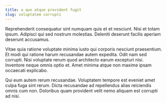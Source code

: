 ```yaml
---
title: a quo atque provident fugit
slug: voluptatem corrupti
---
```


Reprehenderit consequatur sint numquam quis et et nesciunt. Nisi et totam ipsum. Adipisci qui sed nostrum molestias. Deleniti deserunt facilis aperiam deserunt accusamus.

Vitae quia ratione voluptate minima iusto qui corporis nesciunt praesentium. Et modi qui ratione harum recusandae autem expedita. Odit nam sed corrupti. Nisi voluptate rerum quod architecto earum excepturi nisi. Inventore neque omnis optio et. Amet minima atque non maxime ipsam occaecati explicabo.

Qui eum autem rerum recusandae. Voluptatem tempore est eveniet amet culpa fuga sint rerum. Dicta recusandae ad repellendus alias reiciendis omnis cum non. Doloribus quam provident velit nemo aliquam est corrupti ad nisi.
